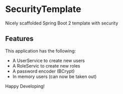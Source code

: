 # SecurityTemplate

Nicely scaffolded Spring Boot 2 template with security

## Features

This application has the following: 
- A UserService to create new users 
- A RoleServic to create new roles 
- A password encoder (BCrypt) 
- In memory users (can now be taken out) 

Happy Developing!